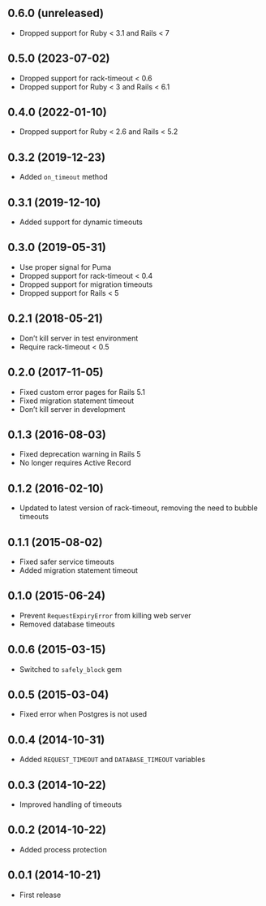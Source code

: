 ## 0.6.0 (unreleased)

- Dropped support for Ruby < 3.1 and Rails < 7

## 0.5.0 (2023-07-02)

- Dropped support for rack-timeout < 0.6
- Dropped support for Ruby < 3 and Rails < 6.1

## 0.4.0 (2022-01-10)

- Dropped support for Ruby < 2.6 and Rails < 5.2

## 0.3.2 (2019-12-23)

- Added `on_timeout` method

## 0.3.1 (2019-12-10)

- Added support for dynamic timeouts

## 0.3.0 (2019-05-31)

- Use proper signal for Puma
- Dropped support for rack-timeout < 0.4
- Dropped support for migration timeouts
- Dropped support for Rails < 5

## 0.2.1 (2018-05-21)

- Don’t kill server in test environment
- Require rack-timeout < 0.5

## 0.2.0 (2017-11-05)

- Fixed custom error pages for Rails 5.1
- Fixed migration statement timeout
- Don’t kill server in development

## 0.1.3 (2016-08-03)

- Fixed deprecation warning in Rails 5
- No longer requires Active Record

## 0.1.2 (2016-02-10)

- Updated to latest version of rack-timeout, removing the need to bubble timeouts

## 0.1.1 (2015-08-02)

- Fixed safer service timeouts
- Added migration statement timeout

## 0.1.0 (2015-06-24)

- Prevent `RequestExpiryError` from killing web server
- Removed database timeouts

## 0.0.6 (2015-03-15)

- Switched to `safely_block` gem

## 0.0.5 (2015-03-04)

- Fixed error when Postgres is not used

## 0.0.4 (2014-10-31)

- Added `REQUEST_TIMEOUT` and `DATABASE_TIMEOUT` variables

## 0.0.3 (2014-10-22)

- Improved handling of timeouts

## 0.0.2 (2014-10-22)

- Added process protection

## 0.0.1 (2014-10-21)

- First release
